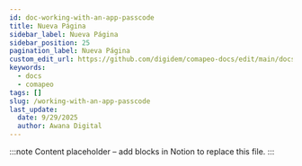 ```yaml
---
id: doc-working-with-an-app-passcode
title: Nueva Página
sidebar_label: Nueva Página
sidebar_position: 25
pagination_label: Nueva Página
custom_edit_url: https://github.com/digidem/comapeo-docs/edit/main/docs/managing-data--privacy/working-with-an-app-passcode.md
keywords:
  - docs
  - comapeo
tags: []
slug: /working-with-an-app-passcode
last_update:
  date: 9/29/2025
  author: Awana Digital
---
```


<!-- Placeholder content generated automatically because the Notion page is missing a Website Block. -->

:::note
Content placeholder – add blocks in Notion to replace this file.
:::
